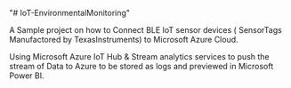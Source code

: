 "# IoT-EnvironmentalMonitoring"


A Sample project on how to Connect BLE IoT sensor devices ( SensorTags Manufactored by TexasInstruments) to Microsoft Azure Cloud.


Using Microsoft Azure IoT Hub & Stream analytics services to push the stream of Data to Azure to be stored as logs and previewed in Microsoft Power BI. 



